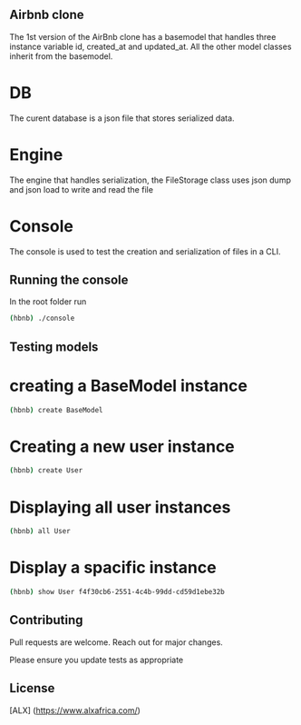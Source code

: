 ## Airbnb clone

The 1st version of the AirBnb clone has a basemodel that handles three instance variable id, created_at and updated_at. All the other model classes inherit from the basemodel.

# DB
The curent database is a json file that stores serialized data.

# Engine
The engine that handles serialization, the FileStorage class uses json dump and json load to write and read the file

# Console
The console is used to test the creation and serialization of files in a CLI.

## Running the console
In the root folder run
```bash
(hbnb) ./console
```

## Testing models
# creating a BaseModel instance

```bash
(hbnb) create BaseModel
```
# Creating a new user instance

```bash
(hbnb) create User
```
# Displaying all user instances

```bash
(hbnb) all User
```
# Display a spacific instance
```bash
(hbnb) show User f4f30cb6-2551-4c4b-99dd-cd59d1ebe32b
```


## Contributing

Pull requests are welcome. Reach out for major changes. 

Please ensure you update tests as appropriate

## License
[ALX]
(https://www.alxafrica.com/)
